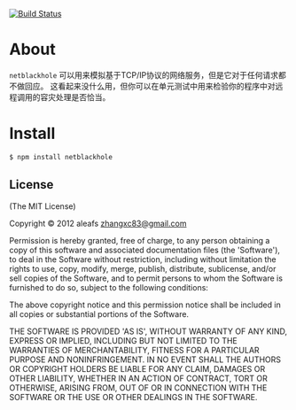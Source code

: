 [![Build Status](https://secure.travis-ci.org/aleafs/netblackhole.png)](http://travis-ci.org/aleafs/netblackhole)

# About

`netblackhole` 可以用来模拟基于TCP/IP协议的网络服务，但是它对于任何请求都不做回应。
这看起来没什么用，但你可以在单元测试中用来检验你的程序中对远程调用的容灾处理是否恰当。

# Install

```bash
$ npm install netblackhole
```

## License

(The MIT License)

Copyright &copy; 2012 aleafs <zhangxc83@gmail.com>

Permission is hereby granted, free of charge, to any person obtaining
a copy of this software and associated documentation files (the
'Software'), to deal in the Software without restriction, including
without limitation the rights to use, copy, modify, merge, publish,
distribute, sublicense, and/or sell copies of the Software, and to
permit persons to whom the Software is furnished to do so, subject to
the following conditions:

The above copyright notice and this permission notice shall be
included in all copies or substantial portions of the Software.

THE SOFTWARE IS PROVIDED 'AS IS', WITHOUT WARRANTY OF ANY KIND,
EXPRESS OR IMPLIED, INCLUDING BUT NOT LIMITED TO THE WARRANTIES OF
MERCHANTABILITY, FITNESS FOR A PARTICULAR PURPOSE AND NONINFRINGEMENT.
IN NO EVENT SHALL THE AUTHORS OR COPYRIGHT HOLDERS BE LIABLE FOR ANY
CLAIM, DAMAGES OR OTHER LIABILITY, WHETHER IN AN ACTION OF CONTRACT,
TORT OR OTHERWISE, ARISING FROM, OUT OF OR IN CONNECTION WITH THE
SOFTWARE OR THE USE OR OTHER DEALINGS IN THE SOFTWARE.
